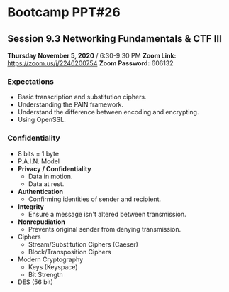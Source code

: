 # Bootcamp PPT#26
## Session 9.3 Networking Fundamentals & CTF III
**Thursday November 5, 2020** / 6:30-9:30 PM
**Zoom Link:** https://zoom.us/j/2246200754 
**Zoom Password:** 606132

### Expectations

- Basic transcription and substitution ciphers.
- Understanding the PAIN framework.
- Understand the difference between encoding and encrypting.
- Using OpenSSL.

### Confidentiality

- 8 bits = 1 byte 
- P.A.I.N. Model
- **Privacy / Confidentiality**
  - Data in motion.
  - Data at rest.
- **Authentication** 
  - Confirming identities of sender and recipient.
- **Integrity** 
  - Ensure a message isn't altered between transmission.
- **Nonrepudiation** 
  - Prevents original sender from denying transmission.
- Ciphers
  - Stream/Substitution Ciphers (Caeser)
  - Block/Transposition Ciphers
- Modern Cryptography
  - Keys (Keyspace)
  - Bit Strength 
- DES (56 bit)